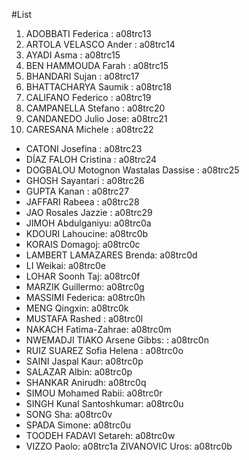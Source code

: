 #List
1) ADOBBATI Federica          : a08trc13
2) ARTOLA VELASCO Ander : a08trc14
3) AYADI Asma : a08trc15
4) BEN HAMMOUDA Farah  : a08trc15
5) BHANDARI Sujan  : a08trc17
6)  BHATTACHARYA Saumik  : a08trc18
7) CALIFANO Federico  : a08trc19
8) CAMPANELLA Stefano  : a08trc20
9) CANDANEDO Julio Jose:   a08trc21
10) CARESANA Michele  : a08trc22
- CATONI Josefina  : a08trc23
- DÍAZ FALOH Cristina  : a08trc24
- DOGBALOU Motognon Wastalas Dassise  : a08trc25
- GHOSH Sayantari  : a08trc26
- GUPTA Kanan  : a08trc27
- JAFFARI Rabeea  : a08trc28
- JAO Rosales Jazzie  : a08trc29
- JIMOH Abdulganiyu: a08trc0a
- KDOURI Lahoucine: a08trc0b
- KORAIS Domagoj: a08trc0c
- LAMBERT LAMAZARES Brenda: a08trc0d
- LI Weikai: a08trc0e
- LOHAR Soonh Taj: a08trc0f
- MARZIK Guillermo: a08trc0g
- MASSIMI Federica: a08trc0h
- MENG Qingxin: a08trc0k
- MUSTAFA Rashed : a08trc0l
- NAKACH Fatima-Zahrae:  a08trc0m
- NWEMADJI TIAKO Arsene Gibbs: : a08trc0n
- RUIZ SUAREZ Sofia Helena : a08trc0o
- SAINI Jaspal Kaur: a08trc0p
- SALAZAR Albin: a08trc0p
- SHANKAR Anirudh: a08trc0q
- SIMOU Mohamed Rabii: a08trc0r
- SINGH Kunal Santoshkumar: a08trc0u
- SONG Sha: a08trc0v
- SPADA Simone: a08trc0u
- TOODEH FADAVI Setareh: a08trc0w
- VIZZO Paolo: a08trc1a
ZIVANOVIC Uros: a08trc0b
